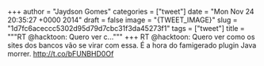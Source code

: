 
+++
author = "Jaydson Gomes"
categories = ["tweet"]
date = "Mon Nov 24 20:35:27 +0000 2014"
draft = false
image = "{TWEET_IMAGE}"
slug = "1d7fc6aceccc5302d95d79d7cbc31f3da45273f1"
tags = ["tweet"]
title = """RT @hacktoon: Quero ver c..."""
+++
RT @hacktoon: Quero ver como os sites dos bancos vão se virar com essa. É a hora do famigerado plugin Java morrer.    http://t.co/bFUNBHD0Of
